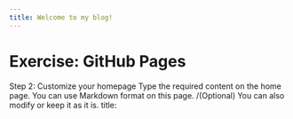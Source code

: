 ```yaml
---
title: Welcome to my blog!
---
```

# Exercise: GitHub Pages
Step 2: Customize your homepage
Type the required content on the home page. You can use Markdown format on this page.
/(Optional) You can also modify or keep it as it is. title:
